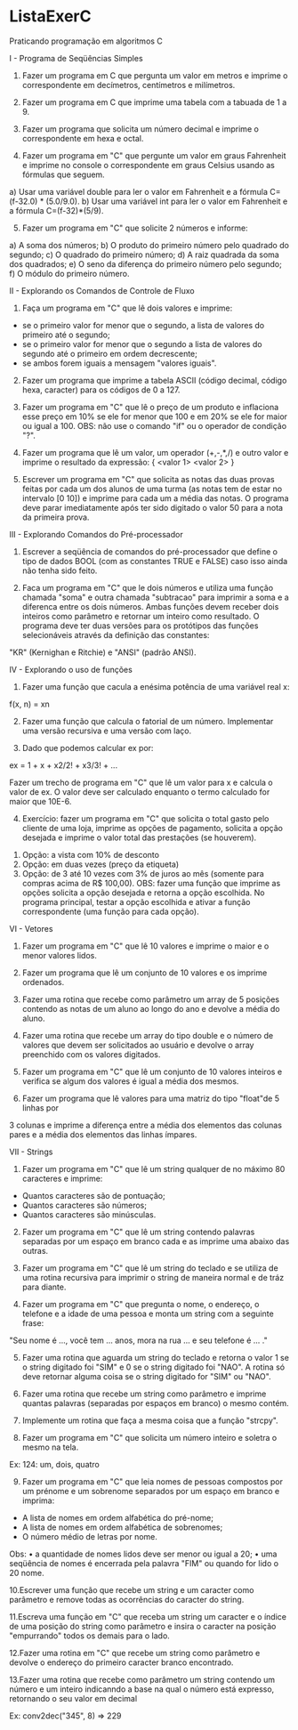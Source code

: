 # ListaExerC
Praticando programação em algoritmos C

I - Programa de Seqüências Simples

1. Fazer um programa em C que pergunta um valor em metros e imprime o correspondente em decímetros, centímetros e milímetros.

2. Fazer um programa em C que imprime uma tabela com a tabuada de 1 a 9.

3. Fazer um programa que solicita um número decimal e imprime o correspondente em hexa e octal.

4. Fazer um programa em "C" que pergunte um valor em graus Fahrenheit e imprime no console o correspondente em graus Celsius usando as fórmulas que seguem.

  a) Usar uma variável double para ler o valor em Fahrenheit e a fórmula C=(f-32.0) * (5.0/9.0).
  b) Usar uma variável int para ler o valor em Fahrenheit e a fórmula C=(f-32)*(5/9).

5. Fazer um programa em "C" que solicite 2 números e informe:

  a) A soma dos números;
  b) O produto do primeiro número pelo quadrado do segundo;
  c) O quadrado do primeiro número;
  d) A raiz quadrada da soma dos quadrados;
  e) O seno da diferença do primeiro número pelo segundo;
  f) O módulo do primeiro número.

II - Explorando os Comandos de Controle de Fluxo

1. Faça um programa em "C" que lê dois valores e imprime:

  - se o primeiro valor for menor que o segundo, a lista de valores do primeiro até o segundo;
  - se o primeiro valor for menor que o segundo a lista de valores do segundo até o primeiro em ordem decrescente;
  - se ambos forem iguais a mensagem "valores iguais".

2. Fazer um programa que imprime a tabela ASCII (código decimal, código hexa, caracter) para os códigos de 0 a 127.

3. Fazer um programa em "C" que lê o preço de um produto e inflaciona esse preço em 10% se ele for menor que 100 e em 20% se ele for maior ou igual a 100.
OBS: não use o comando "if" ou o operador de condição "?".

4. Fazer um programa que lê um valor, um operador (+,-,*,/) e outro valor e imprime o resultado da expressão:
{ <valor 1> <operador> <valor 2> }

5. Escrever um programa em "C" que solicita as notas das duas provas feitas por cada um dos alunos de uma turma (as notas tem de estar no intervalo [0 10]) e imprime para cada um a média das notas. O programa deve parar imediatamente após ter sido digitado o valor 50 para a nota da primeira prova.

III - Explorando Comandos do Pré-processador

1. Escrever a seqüência de comandos do pré-processador que define o tipo de dados BOOL (com as constantes TRUE e FALSE) caso isso ainda não tenha sido feito.

2. Faca um programa em "C" que le dois números e utiliza uma função chamada "soma" e outra chamada "subtracao" para imprimir a soma e a diferenca entre os dois números. Ambas funções devem receber dois inteiros como parâmetro e retornar um inteiro como resultado. O programa deve ter duas versões para os protótipos das funções selecionáveis através da definição das constantes:

"KR" (Kernighan e Ritchie) e "ANSI" (padrão ANSI).

IV - Explorando o uso de funções

1. Fazer uma função que cacula a enésima potência de uma variável real x:

f(x, n) = xn

2. Fazer uma função que calcula o fatorial de um número. Implementar uma versão recursiva e uma versão com laço.

3. Dado que podemos calcular ex por:

 ex = 1 + x + x2/2! + x3/3! + ...

Fazer um trecho de programa em "C" que lê um valor para x e calcula o valor de ex. O valor deve ser calculado enquanto o termo calculado for maior que 10E-6.

4. Exercício: fazer um programa em "C" que solicita o total gasto pelo cliente de uma loja, imprime as opções de pagamento, solicita a opção desejada e imprime o valor total das prestações (se houverem).

 1) Opção: a vista com 10% de desconto
 2) Opção: em duas vezes (preço da etiqueta)
 3) Opção: de 3 até 10 vezes com 3% de juros ao mês (somente para compras acima de R$ 100,00).
OBS: fazer uma função que imprime as opções solicita a opção desejada e retorna a opção escolhida. No programa principal, testar a opção escolhida e ativar a função correspondente (uma função para cada opção).

VI - Vetores

1. Fazer um programa em "C" que lê 10 valores e imprime o maior e o menor valores lidos.

2. Fazer um programa que lê um conjunto de 10 valores e os imprime ordenados.

3. Fazer uma rotina que recebe como parâmetro um array de 5 posições contendo as notas de um aluno ao longo do ano e devolve a média do aluno.

4. Fazer uma rotina que recebe um array do tipo double e o número de valores que devem ser solicitados ao usuário e devolve o array preenchido com os valores digitados.

5. Fazer um programa em "C" que lê um conjunto de 10 valores inteiros e verifica se algum dos valores é igual a média dos mesmos.

6. Fazer um programa que lê valores para uma matriz do tipo "float"de 5 linhas por

3 colunas e imprime a diferença entre a média dos elementos das colunas pares e a média dos elementos das linhas ímpares.

VII - Strings

1. Fazer um programa em "C" que lê um string qualquer de no máximo 80 caracteres e imprime:

 - Quantos caracteres são de pontuação;
 - Quantos caracteres são números;
 - Quantos caracteres são minúsculas.

2. Fazer um programa em "C" que lê um string contendo palavras separadas por um espaço em branco cada e as imprime uma abaixo das outras.

3. Fazer um programa em "C" que lê um string do teclado e se utiliza de uma rotina recursiva para imprimir o string de maneira normal e de tráz para diante.

4. Fazer um programa em "C" que pregunta o nome, o endereço, o telefone e a idade de uma pessoa e monta um string com a seguinte frase:

"Seu nome é ..., você tem ... anos, mora na rua ... e seu telefone é ... ."

5. Fazer uma rotina que aguarda um string do teclado e retorna o valor 1 se o string digitado foi "SIM" e 0 se o string digitado foi "NAO". A rotina só deve retornar alguma coisa se o string digitado for "SIM" ou "NAO".

6. Fazer uma rotina que recebe um string como parâmetro e imprime quantas palavras (separadas por espaços em branco) o mesmo contém.

7. Implemente um rotina que faça a mesma coisa que a função "strcpy".

8. Fazer um programa em "C" que solicita um número inteiro e soletra o mesmo na tela.

Ex: 124: um, dois, quatro

9. Fazer um programa em "C" que leia nomes de pessoas compostos por um prénome e um sobrenome separados por um espaço em branco e imprima:

- A lista de nomes em ordem alfabética do pré-nome;
- A lista de nomes em ordem alfabética de sobrenomes;
- O número médio de letras por nome.

Obs:
• a quantidade de nomes lidos deve ser menor ou igual a 20;
• uma seqüência de nomes é encerrada pela palavra "FIM" ou quando for lido o 20 nome.

10.Escrever uma função que recebe um string e um caracter como parâmetro e remove todas as ocorrências do caracter do string.

11.Escreva uma função em "C" que receba um string um caracter e o índice de uma posição do string como parâmetro e insira o caracter na posição "empurrando" todos os demais para o lado.

12.Fazer uma rotina em "C" que recebe um string como parâmetro e devolve o endereço do primeiro caracter branco encontrado.

13.Fazer uma rotina que recebe como parâmetro um string contendo um número e um inteiro indicanndo a base na qual o número está expresso, retornando o seu valor em decimal

Ex: conv2dec("345", 8) => 229